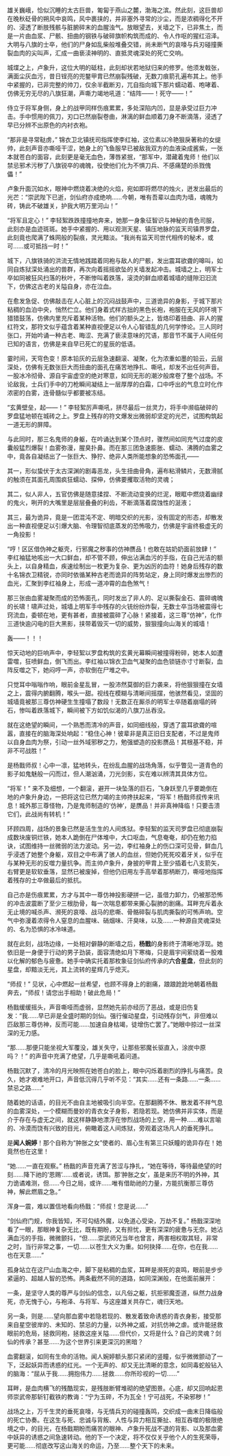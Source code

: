 雄关巍峨，恰似沉睡的太古巨兽，匍匐于燕山之麓，渤海之滨。然此刻，这巨兽却在晚秋砭骨的朔风中哀鸣，风中裹挟的，并非塞外寻常的沙尘，而是浓稠得化不开的、浸透了断肢残骸与脏腑碎末的血腥浊气。放眼望去，关墙之下，已非焦土，而是一片由血浆、尸骸、扭曲的钢铁与破碎旗帜构筑而成的、令人作呕的猩红沼泽。大明与八旗的士卒，他们的尸身如乱柴般堆叠交错，尚未断气的哀嚎与兵刃碰撞撕裂血肉的尖叫声，汇成一曲亵渎神明的、直抵灵魂深处的死亡交响。

城堞之上，卢象升，这位大明的砥柱，此刻却状若地狱归来的修罗。他须发戟张，满面尘灰血污，昔日锃亮的兜鍪甲胄已然崩裂残破，无数刀痕箭孔遍布其上。他手中紧握的，已非完整的帅刀，仅余半截断刃，兀自指向城下那片蠕动着、咆哮着、仿佛无穷无尽的八旗狂潮，声嘶力竭地吼道：“结阵——！死守——！”

<user>侍立于将军身侧，身上的战甲同样伤痕累累，多处深陷内凹，显是承受过巨力冲击。手中惯用的佩刀，刃口已然崩裂卷曲，淋漓的鲜血顺着刀身不断滴落，浸透了早已分辨不出原色的内衬衣袍。

“那非是寻常鞑虏，” 锦衣卫北镇抚司指挥使李红袖，这位素以冷艳狠戾著称的女缇帅，此刻声音亦嘶哑干涩，她身上的飞鱼服早已被敌我双方的血液染成酱紫，一张本就苍白的面容，此刻更是毫无血色，薄唇紧抿，“那军中，潜藏着鬼师！他们以禁忌邪术污秽了八旗锐卒的魂魄，役使他们化为不惧刀兵、不感痛楚的杀戮傀儡！”

卢象升面沉如水，眼神中燃烧着决绝的火焰，宛如即将燃尽的烛火，迸发出最后的光芒：“崇武陛下已逝，剑仙府亦成绝响……今朝，唯有吾辈以血肉为墙，魂魄为砖，铸此不破雄关，护我大明万里河山！”

“将军且定心！” 李轻絮跌跌撞撞地奔来，她那一身象征智识与神秘的青色司服，此刻亦是血迹斑斑。她手中紧握的、用以观测天星、镇压地脉的监天司镇界罗盘，此刻竟也爬满了蛛网般的裂痕，灵光黯淡。“我尚有监天司世代相传的秘术，或可……或可抵挡一时！”

城下，八旗铁骑的洪流无情地践踏着同袍与敌人的尸骸，发出震耳欲聋的嗥叫，如同自炼狱深处涌出的兽群，再次向着摇摇欲坠的关墙发起冲击。城墙之上，明军士卒如同被狂风扫落的秋叶，不断惨叫着跌落，滚烫的鲜血顺着城墙的缝隙汩汩流下，仿佛这古老的关隘自身，亦在泣血。

在愈发急促、仿佛敲击在人心脏上的沉闷战鼓声中，三道诡异的身影，于城下那片粘稠的血泊中央，悄然伫立。他们身着式样古拙的黑色长袍，袍服在无风的环境下猎猎鼓荡，仿佛内里充斥着某种活物。他们的额头之上，皆烙印着扭曲、非人的猩红符文，那符文似乎蕴含着某种直视便足以令人心智错乱的几何学悖论。三人同时张口，开始吟诵一种古老、晦涩、充满了亵渎意味的咒语，那音节不属于人间任何已知的语言，仿佛是来自早已死亡的星辰的低语。

霎时间，天穹色变！原本铅灰的云层急速翻滚、凝聚，化为浓重如墨的铅云，云层深处，仿佛有无数张巨大而扭曲的面孔在痛苦地挣扎、嘶吼，却发不出任何声音。一股冰冷彻骨、源自宇宙虚空的绝对寒意，如同无形的潮汐般席卷了整个战场。不论敌我，士兵们手中的刀枪瞬间凝结上一层厚厚的白霜，口中呼出的气息立时化作浓密的白雾，连骨髓似乎都要被冻结。

“玄黄壁垒，起——！” 李轻絮厉声嘶吼，拼尽最后一丝灵力，将手中濒临破碎的罗盘猛地顿在城砖之上。罗盘上残存的符文爆发出微弱却坚定的光芒，试图构筑起一道无形的屏障。

与此同时，那三名鬼师的身躯，在吟诵达到某个顶点时，骤然间如同充气过度的皮囊般猛烈爆裂！血雾弥漫，腥臭扑鼻。而在那三团急速膨胀、蠕动、沸腾的血雾之中，竟各自凝结出了一张巨大、狰狞、绝非人类所能想象的恐怖面孔——

其一，形似蛰伏于太古深渊的剧毒恶龙，头生扭曲骨角，遍布粘滑鳞片，无数滑腻的触须在其面孔周围疯狂蠕动、探伸，仿佛要攫取活物的灵魂；

其二，似人非人，五官仿佛是随意揉捏、不断流动变换的烂泥，眼眶中燃烧着幽绿的鬼火，咧开的大嘴里是层层叠叠的利齿，不断滴落着腐蚀性的涎液；

其三，最为诡异，竟是一团混沌不定、明暗交织的光影，没有固定的形态，却散发出一种直视便足以引爆大脑、令理智彻底蒸发的恐怖吸力，仿佛是宇宙终极虚无的一角投影！

“哼！区区借伪神之躯壳，行邪魔之秽事的仿神赝品！也敢在姑奶奶面前放肆！” 李红袖猛地咳出一大口鲜血，却不管不顾，伸出沾满血污的手指，在自己光洁的额头上，以自身精血，疾速绘制出一枚更为复杂、更为凶厉的血符！她身后残存的数十名锦衣卫精锐，亦同时依循某种古老而诡异的阵势站定，身上同时爆发出惨烈的血光，汇聚到李红袖身上，形成一道冲霄的血色煞气！

那三张由血雾凝聚而成的恐怖面孔，同时发出了非人的、足以撕裂金石、震碎魂魄的长啸！啸声过处，城墙上明军手中残存的火铳纷纷炸裂，无数士卒当场被震得七窍流血，委顿在地，更有甚者，直接被震碎了心脉！紧接着，这三尊“仿神”，化作三道快逾闪电的巨大黑影，挟带着毁灭一切的威势，狠狠撞向山海关的城墙！

轰——！！！

惊天动地的巨响声中，李轻絮以罗盘构筑的玄黄光幕瞬间被撞得粉碎，她本人如遭雷噬，狂喷鲜血，倒飞而出。李红袖以锦衣卫血气凝聚的血色锁链亦寸寸断裂，血阵反噬之下，她闷哼一声，亦软倒在尸堆之中。

<user>只觉耳中嗡嗡作响，眼前金星乱冒，一股沛然莫御的巨力袭来，将他狠狠撞在女墙之上，震得内腑翻腾，喉头一甜。视线在模糊与清晰间摇摆，他骇然看见，坚固的城墙竟被那三尊仿神硬生生撞塌了数段！无数正在厮杀的明军士卒随着崩塌的砖石，惨叫着跌落城下，瞬间被下方如饥似渴的八旗刀丛吞没。

就在这绝望的瞬间，一个熟悉而清冷的声音，如同细线般，穿透了震耳欲聋的喧嚣，直接在<user>的脑海深处响起：“稳住心神！彼辈非是真正旧日支配者，不过是鬼师以自身血肉为祭，引动一丝外域邪秽之力，勉强塑造的投影赝品！其根基不稳，并非不可战胜！”

是杨戬师叔！<user>心中一凛，猛地转头，在纷乱血腥的战场角落，似乎瞥见一道青色的影子如鬼魅般一闪而过，但人潮汹涌，刀光剑影，实在难以辨清其具体方位。

“将军！” 来不及细想，<user>一个翻滚，避开一块坠落的巨石，飞身跃至几乎要跪倒在地的卢象升身边，一把将这位已然力竭的主帅搀扶起来，“将军！杨戬师叔传来讯息！城外那三尊怪物，乃是鬼师制造的‘仿神’，是赝品！并非真神降临！只要击溃它们，此战尚有转机！”

环顾四周，战场的景象已然是活生生的人间炼狱。李轻絮的监天司罗盘已彻底崩裂成数块废铜烂铁，她本人跪倒在尸体堆中，大口呕血，气息奄奄，却仍在勉力掐诀，试图维持一丝微弱的法力波动。另一边，李红袖身上的伤口深可见骨，鲜血几乎浸透了她整个身躯，双目之中布满了骇人的血丝，但她仍死死咬着牙关，似乎在与某种无形的反噬力量抗争。而主帅卢象升，身披的甲胄上至少插着七八支箭矢，右臂更是软软垂落，显然已被废掉，但他仍旧用左手高举着那柄断刀，嘶哑地指挥着残存的士卒做最后的抵抗。

<user>自己亦是伤痕累累，方才与其中一尊仿神投影硬拼一记，虽借力卸力，仍被那恐怖的冲击波震断了至少三根肋骨，每一次喘息都带来撕心裂肺的剧痛。耳畔充斥着永无止境的喊杀声、濒死的哀嚎、战马的悲嘶、骨骼碎裂与肌肉撕裂的可怖声响。空气中弥漫着浓得令人窒息的血腥味、硝烟味、汗臭味，以及……一种源自灵魂深处的、名为恐惧的冰冷味道。

就在此刻，战场边缘，一处相对僻静的断墙之后，**杨戬**的身影终于清晰地浮现。她依旧是一身便于行动的男子劲装，面容清绝如月下寒梅，只是眉宇间萦绕着一股难以化解的郁色与疲惫。她手中确实托着那枚象征剑仙府传承的**六合星盘**，但此刻的星盘，却黯淡无光，其上流转的星辉几乎熄灭。

“师叔！” <user>见状，心中燃起一丝希望，也顾不得身上的剧痛，踉踉跄跄地朝着杨戬奔去，“师叔！请您出手相助！破此危局！”

杨戬缓缓摇头，声音嘶哑而虚弱，显然她先前亦经历了恶战，或是旧伤复发：“我……早已非是全盛时期的剑仙。强行催动星盘，引动残存剑气，非但难以匹敌那三尊仿神，反而可能……加速自身枯竭，徒增伤亡罢了。”她眼中掠过一丝深深的无力感。

“那……那便只能坐视大军覆没，雄关失守，让那些邪魔长驱直入，涂炭中原吗？！” <user>的声音中充满了绝望，几乎是嘶吼着问道。

杨戬沉默了，清冷的月光映照在她苍白的脸上，眼中闪烁着剧烈的挣扎与痛苦。良久，她才艰难地开口，声音低沉得几乎听不见：“其实……还有一条路……一条……禁忌之路……”

随着她的话语，<user>的目光不由自主地被吸引向半空。在那翻腾不休、散发着不祥气息的血雾深处，一个模糊而曼妙的青衣女子身影，若隐若现。她仿佛并非实体，而是介于存在与虚无之间，就这样静静地漂浮在惨烈战场的上空，用一种……难以言喻的、冷漠而饶有兴致的目光，俯瞰着这人间炼狱，旁观着这场凡人的垂死挣扎。

是**闻人婉婷**！那个自称为“肿胀之女”使者的、眉心生有第三只妖瞳的诡异存在！她竟然也在这里！

“她……一直在观察。” 杨戬的声音充满了苦涩与挣扎，“她在等待，等待最绝望的时刻……降下祂的‘恩赐’……或者说，诱饵。那‘肿胀之女’，虽是来历不明的外神，其力诡谲难测，但……今日之局，或许……唯有借助祂的力量，方能抗衡那三尊仿神，解此燃眉之急。”

<user>浑身一震，难以置信地看向杨戬：“师叔！您是说……”

“剑仙府门规，你我皆知，不可勾结外魔，以免道心受染，万劫不复。” 杨戬深深地看了<user>一眼，那眼神复杂无比，既有期盼，又有担忧，更有深深的疲惫与无奈。她沾满血污的手指，微微颤抖，“但……崇武师兄当年也曾言，两害相权取其轻，非常之时，当行非常之事，一切……以苍生大义为重。如何抉择……在你，也在我……也在天意……”

<user>孤身站立在这尸山血海之中，脚下是粘稠的血浆，耳畔是濒死的哀鸣，眼前是步步紧逼的、超越人智的恐怖。两条截然不同的道路，如同深渊般，在他面前展开：

一条，是坚守人类的尊严与剑仙的信念，以凡俗之躯，抗拒邪魔歪道，纵然力战身死，亦无愧于心，与袍泽、与将军、与这座雄关共存亡，魂归天地。

另一条，则是……望向那血雾中若隐若现的、散发着致命诱惑的青衣身影，接受那来自星空彼岸的、未知的、禁忌的力量，以外神之威，对抗仿神之虐。或许能拯救眼前的危局，拯救同袍，拯救这座关隘……但代价，又将是什么？自己的灵魂？剑仙的传承？甚至……为这个世界引来更深沉的黑暗？

血雾翻滚，如同有生命的活物。闻人婉婷额头那只紧闭的竖瞳，似乎微微颤动了一下，泛起妖异而诱惑的红光。一个无声的、却又无比清晰的意念，如同毒蛇般钻入<user>的脑海：“屈从于我……拥抱伟力……拯救……你所珍视的一切……”

耳畔，是血肉横飞的残酷现实，是残肢断臂堆砌的绝望图景。心底，却又回响起恩师崇武帝那斩钉截铁的教诲：“宁为玉碎，不为瓦全！宁可战死，不染邪秽！”

战场之上，万千生灵的垂死哀嚎，与无情兵刃的碰撞轰鸣，交织成一曲末日降临般的死亡协奏。在这生与死、忠诚与背叛、人性与异力相互撕扯、相互吞噬的极限绝境之中，<user>的目光，在杨戬期盼而痛苦的眼神、卢象升死战不退的背影、以及那血雾中妖异的诱惑之间急速转动。他的下一个决定，将不仅仅关乎他个人的生死荣辱，更可能……彻底改写这山海关的命运，乃至……整个天下的未来。